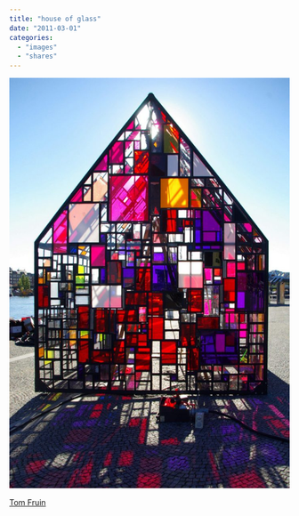 ```yaml
---
title: "house of glass"
date: "2011-03-01"
categories: 
  - "images"
  - "shares"
---
```


![](images/tumblr_lhdt14Bene1qz4vrlo1_1280-699x1024.jpg)

[Tom Fruin](http://www.tomfruin.com/work.html)
